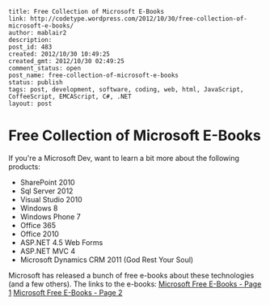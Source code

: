 ```
title: Free Collection of Microsoft E-Books
link: http://codetype.wordpress.com/2012/10/30/free-collection-of-microsoft-e-books/
author: mablair2
description:
post_id: 483
created: 2012/10/30 10:49:25
created_gmt: 2012/10/30 02:49:25
comment_status: open
post_name: free-collection-of-microsoft-e-books
status: publish
tags: post, development, software, coding, web, html, JavaScript, CoffeeScript, EMCAScript, C#, .NET
layout: post
```

# Free Collection of Microsoft E-Books

If you're a Microsoft Dev, want to learn a bit more about the following products:

  * SharePoint 2010
  * Sql Server 2012
  * Visual Studio 2010
  * Windows 8
  * Windows Phone 7
  * Office 365
  * Office 2010
  * ASP.NET 4.5 Web Forms
  * ASP.NET MVC 4
  * Microsoft Dynamics CRM 2011 (God Rest Your Soul)

Microsoft has released a bunch of free e-books about these technologies (and a few others). The links to the e-books: [Microsoft Free E-Books - Page 1](http://blogs.msdn.com/b/mssmallbiz/archive/2012/07/27/large-collection-of-free-microsoft-ebooks-for-you-including-sharepoint-visual-studio-windows-phone-windows-8-office-365-office-2010-sql-server-2012-azure-and-more.aspx) [Microsoft Free E-Books - Page 2](http://blogs.msdn.com/b/mssmallbiz/archive/2012/07/30/another-large-collection-of-free-microsoft-ebooks-and-resource-kits-for-you-including-sharepoint-2013-office-2013-office-365-duet-2-0-azure-cloud-windows-phone-lync-dynamics-crm-and-more.aspx?wa=wsignin1.0)
